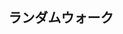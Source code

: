 ## ランダムウォーク
<canvas data-processing-sources="./random_walk.pde"></canvas>
<script src="../processing.min.js"></script>
